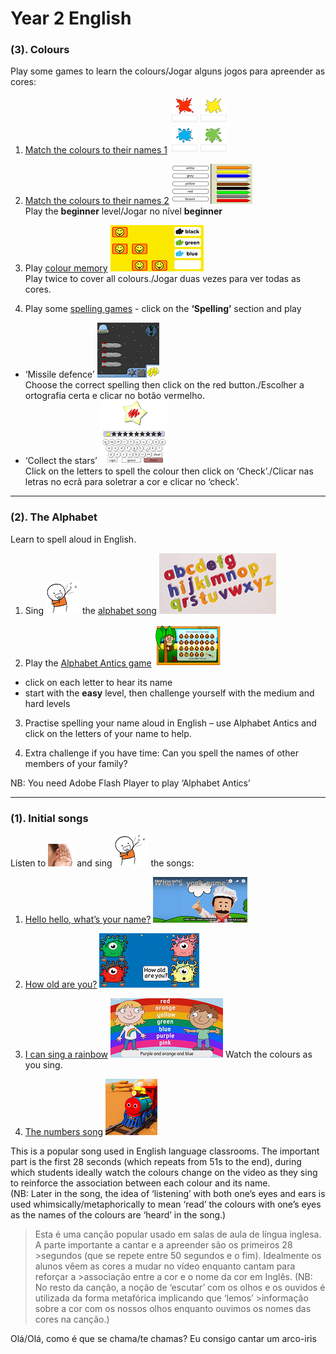 # Year 2 English

### (3). Colours

Play some games to learn the colours/Jogar alguns jogos para apreender as cores: 
1. [Match the colours to their names 1](https://learnenglishkids.britishcouncil.org/en/word-games/colours) ![bcol](/images/bcol.PNG)

2. [Match the colours to their names 2](https://englishflashgames.blogspot.pt/2008/05/colours-game.html) ![ccol](/images/ccol.PNG)  
   Play the **beginner** level/Jogar no nível **beginner**

3. Play [colour memory](https://www.eslgamesplus.com/colors-vocabulary-esl-memory-game/) ![cmem](/images/cmem.PNG)  
   Play twice to cover all colours./Jogar duas vezes para ver todas as cores.

4. Play some [spelling games](http://www.mes-games.com/colors.php) - click on the **‘Spelling’** section and play 
* ‘Missile defence’ ![mdef](/images/mdef.PNG)  
   Choose the correct spelling then click on the red button./Escolher a ortografia certa e clicar no botão vermelho.  
* ‘Collect the stars’ ![star](/images/star.PNG)  
   Click on the letters to spell the colour then click on ‘Check’./Clicar nas letras no ecrã para soletrar a cor e clicar no ‘check’.

***

### (2). The Alphabet

Learn to spell aloud in English. 

1. Sing ![sing](/images/sing.png) the [alphabet song](https://www.youtube.com/watch?v=Y88p4V_BCEU) ![alph](/images/alph.png)

2. Play the [Alphabet Antics game](http://learnenglishkids.britishcouncil.org/en/games/alphabet-antics) ![aant](/images/aant.PNG)
* click on each letter to hear its name
* start with the **easy** level, then challenge yourself with the medium and hard levels

3. Practise spelling your name aloud in English – use Alphabet Antics and click on the letters of your name to help.

4. Extra challenge if you have time: Can you spell the names of other members of your family?

NB: You need Adobe Flash Player to play ‘Alphabet Antics’

***

### (1). Initial songs

Listen to ![listen](/images/listen.png) and sing ![sing](/images/sing.png) the songs:

1. [Hello hello, what’s your name?](https://www.youtube.com/watch?v=Uv1JkBL5728) ![wyn](/images/wyn1.png)

2. [How old are you?](https://www.youtube.com/watch?v=x2cI4ZgsYU4) ![hoay](/images/hoay.PNG)

3. [I can sing a rainbow](https://www.youtube.com/watch?v=rNFW5JK4-rk) ![sar1](/images/sar1.png) Watch the colours as you sing.

4. [The numbers song](https://www.youtube.com/watch?v=Exa-FZ1CksI) ![numb](/images/numb.PNG)

This is a popular song used in English language classrooms. The important part is the first 28 seconds (which repeats from 51s to the end), during which students ideally watch the colours change on the video as they sing to reinforce the association between each colour and its name.  
(NB: Later in the song, the idea of ‘listening’ with both one’s eyes and ears is used whimsically/metaphorically to mean ‘read’ the colours with one’s eyes as the names of the colours are ‘heard’ in the song.)

>Esta é uma canção popular usado em salas de aula de língua inglesa. A parte importante a cantar e a apreender são os primeiros 28 >segundos (que se repete entre 50 segundos e o fim). Idealmente os alunos vêem as cores a mudar no vídeo enquanto cantam para reforçar a >associação entre a cor e o nome da cor em Inglês. 
>(NB: No resto da canção, a noção de ‘escutar’ com os olhos e os ouvidos é utilizada da forma metafórica implicando que ‘lemos’ >informação sobre a cor com os nossos olhos enquanto ouvimos os nomes das cores na canção.)


Olá/Olá, como é que se chama/te chamas?
Eu consigo cantar um arco-iris

